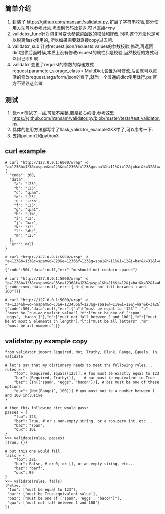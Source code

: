 ## 简单介绍

1. 封装了 https://github.com/mansam/validator.py, 扩展了字符串校验,部分使用方法可以参考此处,考虑到代码比较少,可以直接copy
2. validator_func针对包含可变长参数的函数的校验和修改,同样,这个方法也是可以脱离flask使用的,,所以如果需要就直接copy过去吧.
3. validator_sub 针对request.json/requests.values的参数校验,修改,再返回dict提供后面时候,本质上没有修改request的属性只是校验,当然校验的方式可以自己写扩展
4. validator 变更了request的参数的存储方式request.parameter_storage_class = MultiDict,设置为可修改,后面就可以灵活的修改request.args/form/json的值了,就当一个普通的dict使用就行.ps:官方不建议这么做

## 测试
1. 我curl测试了一些,可能不完整,要是担心的话,参考这里  https://github.com/mansam/validator.py/blob/master/tests/test_validator.py
2. 具体的使用方法都写字了flask_validator_exampleXXX中了,可以参考一下.
3. 支持python2和python3


## curl example

    # curl "http://127.0.0.1:6000/wrap" -d "a=123&b=123&c=spam&d=123&e=1236&f=123&g=spa1&h=11%&i=12&j=bar&k=32&l=abc&m=123"
    {
      "code": 200,
      "data": {
        "a": "123",
        "b": "123",
        "c": "spam",
        "d": "123",
        "e": "1236",
        "f": "123",
        "g": "spa1",
        "h": "11%",
        "i": "12",
        "j": "bar",
        "k": "32",
        "l": "abc",
        "m": "123"
      },
      "err": null
    }

    # curl "http://127.0.0.1:5000/wrap" -d "a=123&b=123&c=spam&d=123&e=1236&f=123&g=spa1&h=11%&i=12&j=bar&k=32&l=abc&m=123 "
    {"code":500,"data":null,"err":"m should not contain spaces"}

    # curl "http://127.0.0.1:5000/wrap" -d "a=123&b=123&c=spam&d=13&e=1236&f=123&g=spa1&h=11%&i=12&j=bar&k=32&l=abc&m=123"
    {"code":500,"data":null,"err":{"d":["must not fall between 1 and 100"]}}

    # curl "http://127.0.0.1:5000/wrap" -d "a=1234&b=&c=nospam&d=13&e=123456&f=123&g=spa1&h=11%&i=12&j=bar&k=3a2&l=1abc&m=123a"
    {"code":500,"data":null,"err":{"a":["must be equal to '123'"],"b":["must be True-equivalent value"],"c":["must be one of ['spam', 'eggs', 'bacon']"],"d":["must not fall between 1 and 100"],"e":["must be at most 5 elements in length"],"l":["must be all letters"],"m":["must be all numbers"]}}

## validator.py example copy

    from validator import Required, Not, Truthy, Blank, Range, Equals, In, validate

    # let's say that my dictionary needs to meet the following rules...
    rules = {
        "foo": [Required, Equals(123)], # foo must be exactly equal to 123
        "bar": [Required, Truthy()],    # bar must be equivalent to True
        "baz": [In(["spam", "eggs", "bacon"])], # baz must be one of these options
        "qux": [Not(Range(1, 100))] # qux must not be a number between 1 and 100 inclusive
    }

    # then this following dict would pass:
    passes = {
        "foo": 123,
        "bar": True, # or a non-empty string, or a non-zero int, etc...
        "baz": "spam",
        "qux": 101
    }
    >>> validate(rules, passes)
    (True, {})

    # but this one would fail
    fails = {
        "foo": 321,
        "bar": False, # or 0, or [], or an empty string, etc...
        "baz": "barf",
        "qux": 99
    }
    >>> validate(rules, fails)
    (False, {
     'foo': ["must be equal to 123"],
     'bar': ['must be True-equivalent value'],
     'baz': ["must be one of ['spam', 'eggs', 'bacon']"],
     'qux': ['must not fall between 1 and 100']
    })
